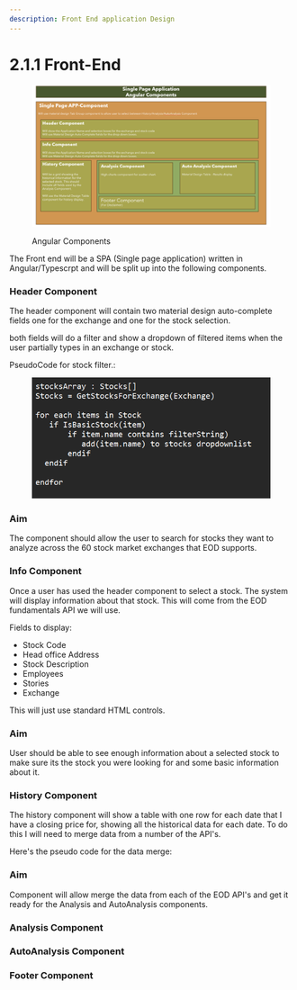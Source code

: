 ```yaml
---
description: Front End application Design
---
```


# 2.1.1 Front-End

<figure><img src="../../.gitbook/assets/image (71).png" alt=""><figcaption><p>Angular Components</p></figcaption></figure>

The Front end will be a SPA (Single page application) written in Angular/Typescrpt and will be split up into the following components.

### Header Component

The header component will contain two material design auto-complete fields one for the exchange and one for the stock selection.

both fields will do a filter and show a dropdown of filtered items when the user partially types in an exchange or stock.

PseudoCode for stock filter.:

<figure><img src="../../.gitbook/assets/image (72).png" alt=""><figcaption></figcaption></figure>

### Aim

The component should allow the user to search for stocks they want to analyze across the 60 stock market exchanges that EOD supports.

### Info Component

Once a user has used the header component to select a stock. The system will display information about that stock. This will come from the EOD fundamentals API we will use.

Fields to display:

* Stock Code
* Head office Address
* Stock Description
* Employees
* Stories
* Exchange

This will just use standard HTML controls.&#x20;

### Aim

User should be able to see enough information about a selected stock to make sure its the stock you were looking for and some basic information about it.

### History Component

The history component will show a table with one row for each date that I have a closing price for, showing all the historical data for each date. To do this I will need to merge data from a number of the API's.

Here's the pseudo code for the data merge:





### Aim

Component will allow merge the data from each of the EOD API's and get it ready for the Analysis and AutoAnalysis components.

### Analysis Component



### AutoAnalysis Component



### Footer Component

